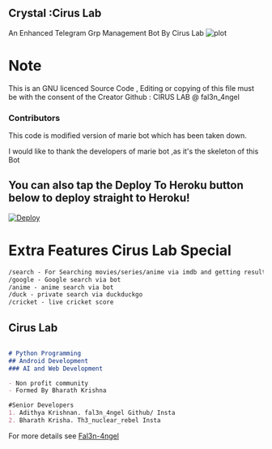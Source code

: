 ## Crystal :Cirus Lab

An Enhanced Telegram Grp Management Bot By Cirus Lab
![plot](https://github.com/Fal3n-4ngel/Joey-Tribbiani/blob/master/IMG_20210217_220529.jpg)
# Note
This is an GNU licenced Source Code , Editing or copying of this file must be with the consent of the Creator
Github : CIRUS LAB @ fal3n_4ngel

### Contributors

This code is modified version of marie bot which has been taken down.

I would like to thank the developers of marie bot ,as it's the skeleton of this Bot

## You can also tap the Deploy To Heroku button below to deploy straight to Heroku!

[![Deploy](https://www.herokucdn.com/deploy/button.svg)](https://heroku.com/deploy?template=https://github.com/Fal3n-4ngel/Joey-Tribbiani)

# Extra Features Cirus Lab Special
```markdown
/search - For Searching movies/series/anime via imdb and getting results
/google - Google search via bot
/anime - anime search via bot
/duck - private search via duckduckgo
/cricket - live cricket score
```

## Cirus Lab

```markdown   

# Python Programming
## Android Development
### AI and Web Development

- Non profit community
- Formed By Bharath Krishna

#Senior Developers
1. Adithya Krishnan. fal3n_4ngel Github/ Insta
2. Bharath Krisha. Th3_nuclear_rebel Insta

```

For more details see [Fal3n-4ngel](https://github.com/Th3-young-wolf/)

